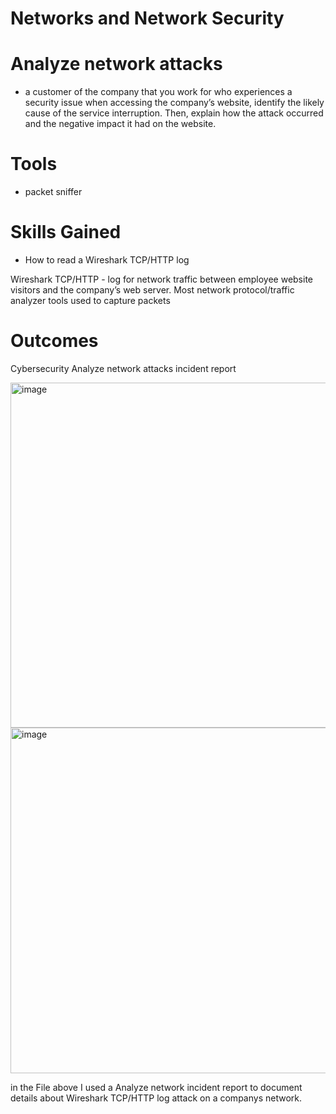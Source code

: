 # Networks and Network Security 

# Analyze network attacks
- a customer of the company that you work for who experiences a security issue when accessing the company’s website, identify the likely cause of the service interruption. Then, explain how the attack occurred and the negative impact it had on the website. 

# Tools 
- packet sniffer 

# Skills Gained
- How to read a Wireshark TCP/HTTP log
    
 Wireshark TCP/HTTP - log for network traffic between employee website visitors and the company’s web server. Most network protocol/traffic analyzer tools used to capture packets

# Outcomes 

Cybersecurity Analyze network attacks incident report 

<img width="552" alt="image" src="https://github.com/BluuChipp/Analyze-network-attacks/assets/144733257/d1838ada-5691-4e5b-a8e5-7716736a0a89">

<img width="553" alt="image" src="https://github.com/BluuChipp/Analyze-network-attacks/assets/144733257/f9772b44-7f7b-4dca-b2ff-d75d477b7c0f">


in the File above I used a Analyze network incident report to document details about Wireshark TCP/HTTP log attack on a companys network. 

